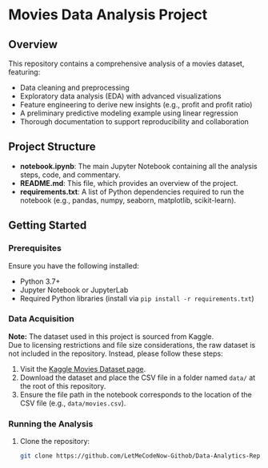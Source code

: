 # Movies Data Analysis Project

## Overview
This repository contains a comprehensive analysis of a movies dataset, featuring:
- Data cleaning and preprocessing
- Exploratory data analysis (EDA) with advanced visualizations
- Feature engineering to derive new insights (e.g., profit and profit ratio)
- A preliminary predictive modeling example using linear regression
- Thorough documentation to support reproducibility and collaboration

## Project Structure
- **notebook.ipynb**: The main Jupyter Notebook containing all the analysis steps, code, and commentary.
- **README.md**: This file, which provides an overview of the project.
- **requirements.txt**: A list of Python dependencies required to run the notebook (e.g., pandas, numpy, seaborn, matplotlib, scikit-learn).

## Getting Started

### Prerequisites
Ensure you have the following installed:
- Python 3.7+
- Jupyter Notebook or JupyterLab
- Required Python libraries (install via `pip install -r requirements.txt`)

### Data Acquisition
**Note:** The dataset used in this project is sourced from Kaggle.  
Due to licensing restrictions and file size considerations, the raw dataset is not included in the repository. Instead, please follow these steps:
1. Visit the [Kaggle Movies Dataset page](https://www.kaggle.com/datasets/danielgrijalvas/movies).
2. Download the dataset and place the CSV file in a folder named `data/` at the root of this repository.
3. Ensure the file path in the notebook corresponds to the location of the CSV file (e.g., `data/movies.csv`).

### Running the Analysis
1. Clone the repository:
   ```bash
   git clone https://github.com/LetMeCodeNow-Githob/Data-Analytics-Repo.git
